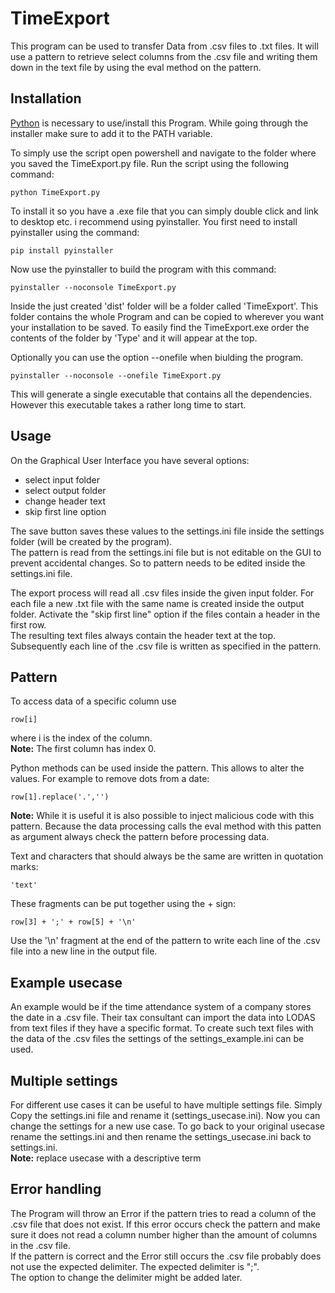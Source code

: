 # TimeExport

This program can be used to transfer Data from .csv files to .txt files. It will use a pattern to retrieve select columns from the .csv file and writing them down in the text file by using the eval method on the pattern. 

## Installation

[Python](https://www.python.org/downloads/) is necessary to use/install this Program. While going through the installer make sure to add it to the PATH variable.

To simply use the script open powershell and navigate to the folder where you saved the TimeExport.py file. Run the script using the following command:
```
python TimeExport.py
```

To install it so you have a .exe file that you can simply double click and link to desktop etc. i recommend using pyinstaller. You first need to install pyinstaller using the command:
```
pip install pyinstaller
```
Now use the pyinstaller to build the program with this command:
```
pyinstaller --noconsole TimeExport.py
```

Inside the just created 'dist' folder will be a folder called 'TimeExport'. This folder contains the whole Program and can be copied to wherever you want your installation to be saved. To easily find the TimeExport.exe order the contents of the folder by 'Type' and it will appear at the top.

Optionally you can use the option --onefile when biulding the program. 
```
pyinstaller --noconsole --onefile TimeExport.py
```
This will generate a single executable that contains all the dependencies. However this executable takes a rather long time to start.

## Usage

On the Graphical User Interface you have several options:

- select input folder
- select output folder
- change header text
- skip first line option

The save button saves these values to the settings.ini file inside the settings folder (will be created by the program).  
The pattern is read from the settings.ini file but is not editable on the GUI to prevent accidental changes. So to pattern needs to be edited inside the settings.ini file.

The export process will read all .csv files inside the given input folder. For each file a new .txt file with the same name is created inside the output folder. Activate the "skip first line" option if the files contain a header in the first row.  
The resulting text files always contain the header text at the top. Subsequently each line of the .csv file is written as specified in the pattern.

## Pattern

To access data of a specific column use 
```
row[i]
```
where i is the index of the column.  
**Note:** The first column has index 0.

Python methods can be used inside the pattern. This allows to alter the values. For example to remove dots from a date:
```
row[1].replace('.','')
```
**Note:** While it is useful it is also possible to inject malicious code with this pattern. Because the data processing calls the eval method with this patten as argument always check the pattern before processing data.

Text and characters that should always be the same are written in quotation marks:
```
'text'
```

These fragments can be put together using the + sign:
```
row[3] + ';' + row[5] + '\n'
```
Use the '\n' fragment at the end of the pattern to write each line of the .csv file into a new line in the output file.

## Example usecase

An example would be if the time attendance system of a company stores the date in a .csv file. Their tax consultant can import the data into LODAS from text files if they have a specific format. To create such text files with the data of the .csv files the settings of the settings_example.ini can be used.

## Multiple settings

For different use cases it can be useful to have multiple settings file. Simply Copy the settings.ini file and rename it (settings_usecase.ini). Now you can change the settings for a new use case. To go back to your original usecase rename the settings.ini and then rename the settings_usecase.ini back to settings.ini.  
**Note:** replace usecase with a descriptive term

## Error handling
  
The Program will throw an Error if the pattern tries to read a column of the .csv file that does not exist. If this error occurs check the pattern and make sure it does not read a column number higher than the amount of columns in the .csv file.  
If the pattern is correct and the Error still occurs the .csv file probably does not use the expected delimiter. The expected delimiter is ";".  
The option to change the delimiter might be added later.
